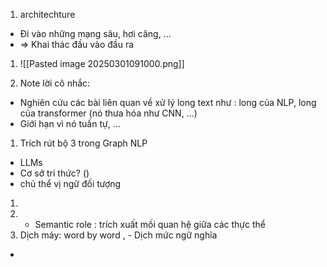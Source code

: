 1. architechture 
- Đi vào những mạng sâu, hơi căng, ...
- => Khai thác đầu vào đầu ra 
1. ![[Pasted image 20250301091000.png]]

2. Note lời cô nhắc: 
- Nghiên cứu các bài liên quan về xử lý long text như : long của NLP, long của transformer (nó thưa hóa như CNN, ...)
- Giới hạn vì nó tuần tự, ...

1. Trích rút bộ 3 trong Graph NLP 
- LLMs 
- Cơ sở tri thức? ()
- chủ thể vị ngữ đối tượng 

1. 
2. - Semantic role : trích xuất mối quan hệ giữa các thực thể 
3. Dịch máy: word by word 
, - Dịch mức ngữ nghĩa 
- 